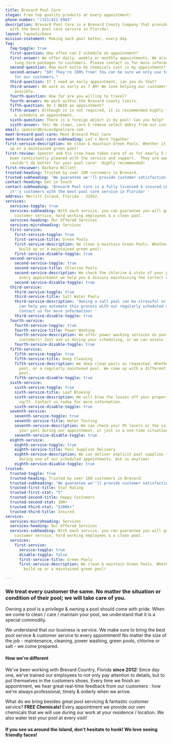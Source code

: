 ```yaml
---
title: Brevard Pool Care
slogan: Free top quality products at every appointment!
phone-number: "(321)412-5983"
description: Brevard Pool Care is a Brevard County Company that provides it's customers
  with the best pool care service in Florida!
layout: layouts/base
mission-statement: Making each pool better, every day.
faq:
  faq-toggle: true
  first-question: How often can I schedule an appointment?
  first-answer: We offer daily, weekly or monthly appointments. We also offer select
    long-term packages to customers. Please contact us for more information.
  second-question: How much extra do chemicals cost in my appointment?
  second-answer: "$0! They're 100% free! You can be sure we only use top quality products
    for our customers."
  third-question: If I need an early appointment, can you do that?
  third-answer: We work as early as 7 AM! We love helping our customers as early as
    possible.
  fourth-question: How far are you willing to travel?
  fourth-answer: We work within the Brevard County limits.
  fifth-question: Do I NEED an appointment?
  fifth-answer: Although it is not required, it is recommended highly to contact us
    & schedule an appointment.
  sixth-question: There is a foreign object in my pool! Can you help?
  sixth-answer: Yes! We clean, care & remove select debry from our customer's pools!
email: spencer@brevardpoolcare.com
meet-brevard-pool-care: Meet Brevard Pool Care
meet-brevard-pool-care-subheading: Let's Work Together
first-service-description: We clean & maintain Green Pools. Whether it's algae build
  up or a maintained green pool!
first-review: Spencer and his crew have taken care of us for nearly 5 years and we've
  been consistently pleased with the service and support.  They are awesome  and you
  couldn't do better for your pool care!  Highly recommended!
first-reviewer: Barbara Willett
trusted-heading: Trusted by over 100 customers in Brevard.
trusted-subheading: 'We guarantee we''ll provide customer satisfaction! '
contact-heading: Get in touch
contact-subheading: 'Brevard Pool Care is a fully licensed & insured LLC that provides
  it''s customers with the best pool care service in Florida! '
address: Merritt Island, Florida - 32952.
services:
  services-toggle: true
  services-subheading: With each service, you can guarantee you will get top notch
    customer service, hard working employees & a clean pool.
  services-heading: Our Offered Services
  services-microheading: Services
  first-service:
    first-service-toggle: true
    first-service-title: Green Pools
    first-service-description: We clean & maintain Green Pools. Whether it's algae
      build up or a maintained green pool!
    first-service-disable-toggle: true
  second-service:
    second-service-toggle: true
    second-service-title: Chlorine Pools
    second-service-description: We check the chlorine & state of your pool. During
      every appointment we help you & discuss maintaining the correct chlorine levels.
    second-service-disable-toggle: true
  third-service:
    third-service-toggle: true
    third-service-title: Salt Water Pools
    third-service-description: 'Owning a salt pool can be stressful or tedious. We
      can help you automate this process with our regularly scheduled appointments.
      Contact us for more information! '
    third-service-disable-toggle: true
  fourth-service:
    fourth-service-toggle: true
    fourth-service-title: Power Washing
    fourth-service-description: We offer power washing services on pools to all our
      customers! Just ask us during your scheduling, or we can assess it on the spot.
    fourth-service-disable-toggle: true
  fifth-service:
    fifth-service-toggle: true
    fifth-service-title: Deep Cleaning
    fifth-service-description: We deep clean pools as requested. Whether it's an abandoned
      pool, or a regularly maintened pool. We come up with a different plan for each
      pool.
    fifth-service-disable-toggle: true
  sixth-service:
    sixth-service-toggle: true
    sixth-service-title: Leaf Blowing
    sixth-service-description: We will blow the leaves off your property. Priced per
      sq/ft. Contact us today for more information.
    sixth-service-disable-toggle: true
  seventh-service:
    seventh-service-toggle: true
    seventh-service-title: Water Testing
    seventh-service-description: We can check your Ph levels or the salt levels of
      your pool during our appointment, or just in a one-time situation.
    seventh-service-disable-toggle: true
  eighth-service:
    eighth-service-toggle: true
    eighth-service-title: Pool Supplies Delivery
    eighth-service-description: We can deliver explicit pool supplies to you, only
      during one of our scheduled appointments. Ask us anytime!
    eighth-service-disable-toggle: true
trusted:
  trusted-toggle: true
  trusted-heading: Trusted by over 100 customers in Brevard.
  trusted-subheading: 'We guarantee we''ll provide customer satisfaction! '
  trusted-first-title: Star Rating
  trusted-first-stat: "5"
  trusted-second-title: Happy Customers
  trusted-second-stat: 100+
  trusted-third-stat: "$100k+"
  trusted-third-title: Insured
service:
  services-microheading: Services
  services-heading: Our Offered Services
  services-subheading: With each service, you can guarantee you will get top notch
    customer service, hard working employees & a clean pool.
  services:
    first-service:
      service-toggle: true
      disable-toggle: false
      first-service-title: Green Pools
      first-service-description: We clean & maintain Green Pools. Whether it's algae
        build up or a maintained green pool!

---
```

### We treat every customer the same. No matter the situation or condition of their pool; we will take care of you.

Owning a pool is a privilege & owning a pool should come with pride. When we come to clean / care / maintain your pool, we understand that it is a special commodity. 

We understand that our business is service. We make sure to bring the best pool service & customer service to every appointment! No matter the size of the job - maintenance, cleaning, power washing, green pools, chlorine or salt - we come prepared.

#### How we're different

We've been working with Brevard Country, Florida **since 2012**! Since day one, we've trained our employees to not only pay attention to details, but to put themselves in the customers shoes. Every time we finish an appointment, we hear great real-time feedback from our customers : how we're always professional, timely & orderly when we arrive.

What do we bring besides great pool servicing & fantastic customer service? **FREE Chemicals!** Every appointment we provide our own chemicals that we will use during our work at your residence / location. We also water test your pool at every visit!

#### If you see us around the Island, don't hesitate to honk! We love seeing friendly faces!